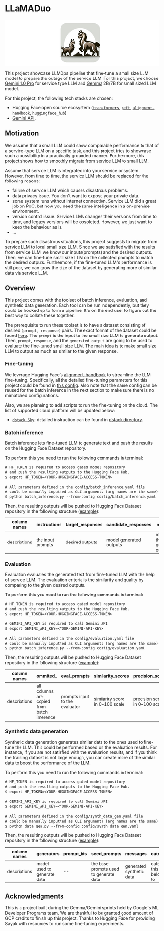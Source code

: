 # LLaMADuo

<img src="assets/logo.png" style="display: block; margin-left: auto; margin-right: auto;">

This project showcase LLMOps pipeline that fine-tune a small size LLM model to prepare the outage of the service LLM. For this project, we choose [Gemini 1.0 Pro](https://deepmind.google/technologies/gemini/) for service type LLM and [Gemma](https://blog.google/technology/developers/gemma-open-models/) 2B/7B for small sized LLM model.

For this project, the following tech stacks are chosen:
- Hugging Face open source ecosystem ([`transformers`](https://github.com/huggingface/transformers), [`peft`](https://github.com/huggingface/peft), [`alignment-handbook`](https://github.com/huggingface/alignment-handbook), [`huggingface_hub`](https://huggingface.co/docs/hub/en/index))
- [Gemini API](https://ai.google.dev/docs).

## Motivation

We assume that a small LLM could show comparable performance to that of a service-type LLM on a specific task, and this project tries to showcase such a possibility in a practically grounded manner. Furthermore, this project shows how to smoothly migrate from service LLM to small LLM. 

Assume that service LLM is integrated into your service or system. However, from time to time, the service LLM should be replaced for the following reaons:
- failure of service LLM which causes disastrous problems.
- data privacy issue. You don't want to expose your private data.
- some system runs without internet connection. Service LLM did a great job on PoC, but now you need the same intelligence in a on-premise environment.
- version control issue. Service LLMs changes their versions from time to time, and legacy versions will be obsoleted. However, we just want to keep the behaviour as is.
- ...

To prepare such disastrous situations, this project suggests to migrate from service LLM to local small size LLM. Since we are satisfied with the results from service LLM, we know our inputs(prompts) and the desired outputs. Then, we can fine-tune small size LLM on the collected prompts to match the desired outputs. Furthermore, if the fine-tuned LLM's performance is still poor, we can grow the size of the dataset by generating more of similar data via service LLM. 

## Overview

This project comes with the toolset of batch inference, evaluation, and synthetic data generation. Each tool can be run independently, but they could be hooked up to form a pipeline. It's on the end user to figure out the best way to collate these together. 

The prerequisite to run these toolset is to have a dataset consisting of desired `(prompt, response)` pairs. The exact format of the dataset could be found [here](https://huggingface.co/datasets/sayakpaul/no_robots_only_coding). The `prompt` is the input to the small size LLM to generate output. Then, `prompt`, `response`, and the `generated output` are going to be used to evaluate the fine-tuned small size LLM. The main idea is to make small size LLM to output as much as similar to the given response.

### Fine-tuning

We leverage Hugging Face's [alignment-handbook](https://github.com/huggingface/alignment-handbook) to streamline the LLM fine-tuning. Specifically, all the detailed fine-tuning parameters for this project could be found in [this config](config/sample_config.yaml). Also note that the same config can be reused for the batch inference in the next section to make sure there is no mimatched configurations.

Also, we are planning to add scripts to run the fine-tuning on the cloud. The list of supported cloud platform will be updated below: 
- [`dstack Sky`](https://sky.dstack.ai/): detailed instruction can be found in [dstack directory](dstack/).

### Batch inference

Batch inference lets fine-tuned LLM to generate text and push the results on the Hugging Face Dataset repository. 

To perform this you need to run the following commands in terminal:

```console
# HF_TOKEN is required to access gated model repository 
# and push the resulting outputs to the Hugging Face Hub.
$ export HF_TOKEN=<YOUR-HUGGINGFACE-ACCESS-TOKEN>

# All parameters defined in the config/batch_inference.yaml file
# could be manually inputted as CLI arguments (arg names are the same)
$ python batch_inference.py --from-config config/batch_inference.yaml
```

Then, the resulting outputs will be pushed to Hugging Face Dataset repository in the following structure ([example](https://huggingface.co/datasets/chansung/lm_response_test)):

| column names | instructions |  target_responses |  candidate_responses  | model_id  |  model_sha |
|---|---|---|---|---|---|
| descriptions | the input prompts | desired outputs |  model generated outputs  |  model id that generated outputs  |  the version of the model |

### Evaluation

Evaluation evaluates the generated text from fine-tuned LLM with the help of service LLM. The evaluation criteria is the similarity and quality by comparing to the given desired outputs.

To perform this you need to run the following commands in terminal:

```console
# HF_TOKEN is required to access gated model repository 
# and push the resulting outputs to the Hugging Face Hub.
$ export HF_TOKEN=<YOUR-HUGGINGFACE-ACCESS-TOKEN>

# GEMINI_API_KEY is required to call Gemini API
$ export GEMINI_API_KEY=<YOUR-GEMINI-API-KEY>

# All parameters defined in the config/evaluation.yaml file
# could be manually inputted as CLI arguments (arg names are the same)
$ python batch_inference.py --from-config config/evaluation.yaml
```

Then, the resulting outputs will be pushed to Hugging Face Dataset repository in the following structure ([example](https://huggingface.co/datasets/chansung/eval_dataset_test)):

| column names | ommited.. | eval_prompts |  similarity_scores  | precision_scores  |  evaluators | dates |
|---|---|---|---|---|---|---|
| descriptions | all columns are copied from batch inference | prompts input to the evaluator | similarity score in 0~100 scale | precision score in 0~100 scale | model name used as evaluator | dates |

### Synthetic data generation

Synthetic data generation generates similar data to the ones used to fine-tune the LLM. This could be performed based on the evaluation results. For instance, if you are not satisfied with the evaluation results, and if you think the training dataset is not large enough, you can create more of the similar data to boost the performance of the LLM.

To perform this you need to run the following commands in terminal:

```console
# HF_TOKEN is required to access gated model repository 
# and push the resulting outputs to the Hugging Face Hub.
$ export HF_TOKEN=<YOUR-HUGGINGFACE-ACCESS-TOKEN>

# GEMINI_API_KEY is required to call Gemini API
$ export GEMINI_API_KEY=<YOUR-GEMINI-API-KEY>

# All parameters defined in the config/synth_data_gen.yaml file
# could be manually inputted as CLI arguments (arg names are the same)
$ python data_gen.py --from-config config/synth_data_gen.yaml
```

Then, the resulting outputs will be pushed to Hugging Face Dataset repository in the following structure ([example](https://huggingface.co/datasets/chansung/synth_ds_test2)):

| column names | generators | prompt_ids |  seed_prompts  | messages  |  category | 
|---|---|---|---|---|---|
| descriptions | model used to generate data | -- | the base prompts used to generate data | generated synthetic data | category this data belongs to |
## Acknowledgments

This is a project built during the Gemma/Gemini sprints held by Google's ML Developer Programs team. We are thankful to be granted good amount of GCP credits to finish up this project. Thanks to Hugging Face for providing Sayak with resources to run some fine-tuning experiments. 